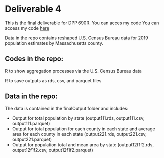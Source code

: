 # Deliverable 4
This is the final deliverable for DPP 690R. You can acces my code You can access my code [here](https://data-pre-processing.github.io/Deliverable4/)

Data in the repo contains reshaped U.S. Census Bureau data for 2019 population estimates by Massachusetts county.

## Codes in the repo:
R to show aggregation processes via the U.S. Census Bureau data

R to save outputs as rds, csv, and parquet files

## Data in the repo:
The data is contained in the finalOutput folder and includes:
*  Output for total population by state (output111.rds, output111.csv, output111.parquet)
*  Output for total population for each county in each state and average area for each county in each state (output221.rds, output221.csv, output221.parquet)
*  Output for population total and mean area by state (output12f1f2.rds, output12f1f2.csv, output12f1f2.parquet)
